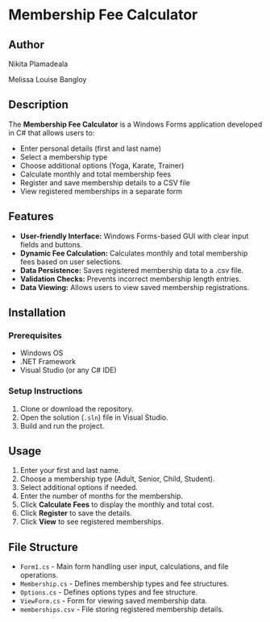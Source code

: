 # Membership Fee Calculator

## Author
Nikita Plamadeala

Melissa Louise Bangloy

## Description
The **Membership Fee Calculator** is a Windows Forms application developed in C# that allows users to:
- Enter personal details (first and last name)
- Select a membership type
- Choose additional options (Yoga, Karate, Trainer)
- Calculate monthly and total membership fees
- Register and save membership details to a CSV file
- View registered memberships in a separate form

## Features
- **User-friendly Interface:** Windows Forms-based GUI with clear input fields and buttons.
- **Dynamic Fee Calculation:** Calculates monthly and total membership fees based on user selections.
- **Data Persistence:** Saves registered membership data to a .csv file.
- **Validation Checks:** Prevents incorrect membership length entries.
- **Data Viewing:** Allows users to view saved membership registrations.

## Installation
### Prerequisites
- Windows OS
- .NET Framework
- Visual Studio (or any C# IDE)

### Setup Instructions
1. Clone or download the repository.
2. Open the solution (`.sln`) file in Visual Studio.
3. Build and run the project.

## Usage
1. Enter your first and last name.
2. Choose a membership type (Adult, Senior, Child, Student).
3. Select additional options if needed.
4. Enter the number of months for the membership.
5. Click **Calculate Fees** to display the monthly and total cost.
6. Click **Register** to save the details.
7. Click **View** to see registered memberships.

## File Structure
- `Form1.cs` - Main form handling user input, calculations, and file operations.
- `Membership.cs` - Defines membership types and fee structures.
- `Options.cs` - Defines options types and fee structure.
- `ViewForm.cs` - Form for viewing saved membership data.
- `memberships.csv` - File storing registered membership details.
